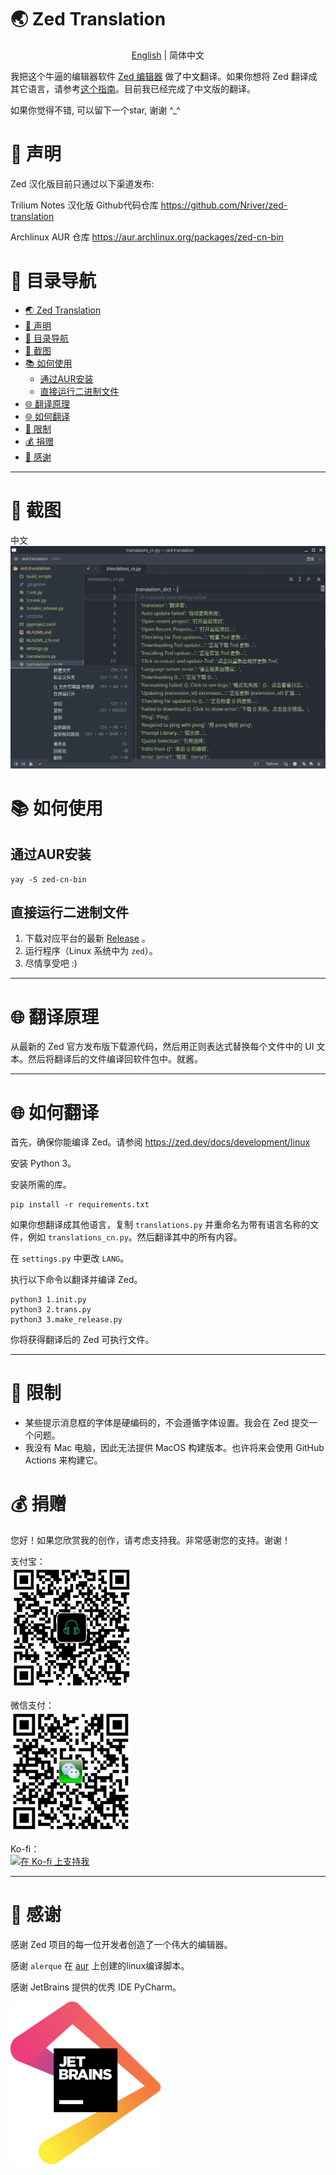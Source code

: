# 🌏 Zed Translation

<p align="center">
<a href="README.md">English</a> | 简体中文
</p>

我把这个牛逼的编辑器软件 [Zed 编辑器](https://github.com/zed-industries/zed) 做了中文翻译。如果你想将 Zed 翻译成其它语言，请参考[这个指南](https://github.com/Nriver/zed-translation#how-to-translate)。目前我已经完成了中文版的翻译。

如果你觉得不错, 可以留下一个star, 谢谢 ^_^

# 🔔 声明

Zed 汉化版目前只通过以下渠道发布:

Trilium Notes 汉化版 Github代码仓库 https://github.com/Nriver/zed-translation

Archlinux AUR 仓库 https://aur.archlinux.org/packages/zed-cn-bin

# 🦮 目录导航

<!--ts-->
* [🌏 Zed Translation](#-zed-translation)
* [🔔 声明](#-声明)
* [🦮 目录导航](#-目录导航)
* [📸 截图](#-截图)
* [📚 如何使用](#-如何使用)
   * [通过AUR安装](#通过aur安装)
   * [直接运行二进制文件](#直接运行二进制文件)
* [🌐 翻译原理](#-翻译原理)
* [🌐 如何翻译](#-如何翻译)
* [🛑 限制](#-限制)
* [💰 捐赠](#-捐赠)
* [🙏 感谢](#-感谢)
<!--te-->

---

# 📸 截图

中文
![chinese](docs/chinese_1.webp)

# 📚 如何使用

## 通过AUR安装

```
yay -S zed-cn-bin
```

## 直接运行二进制文件

1. 下载对应平台的最新 [Release](https://github.com/Nriver/zed-translation/releases) 。
2. 运行程序（Linux 系统中为 `zed`）。
3. 尽情享受吧 :)

---

# 🌐 翻译原理

从最新的 Zed 官方发布版下载源代码，然后用正则表达式替换每个文件中的 UI 文本。然后将翻译后的文件编译回软件包中。就酱。

---

# 🌐 如何翻译

首先，确保你能编译 Zed。请参阅 https://zed.dev/docs/development/linux

安装 Python 3。

安装所需的库。

```commandline
pip install -r requirements.txt
```

如果你想翻译成其他语言，复制 `translations.py` 并重命名为带有语言名称的文件，例如 `translations_cn.py`。然后翻译其中的所有内容。

在 `settings.py` 中更改 `LANG`。

执行以下命令以翻译并编译 Zed。
```commandline
python3 1.init.py
python3 2.trans.py
python3 3.make_release.py
```

你将获得翻译后的 Zed 可执行文件。

---

# 🛑 限制

- 某些提示消息框的字体是硬编码的，不会遵循字体设置。我会在 Zed 提交一个问题。
- 我没有 Mac 电脑，因此无法提供 MacOS 构建版本。也许将来会使用 GitHub Actions 来构建它。

# 💰 捐赠

您好！如果您欣赏我的创作，请考虑支持我。非常感谢您的支持。谢谢！

支付宝：  
![Alipay](docs/alipay.png)

微信支付：  
![Wechat Pay](docs/wechat_pay.png)

Ko-fi：  
[![在 Ko-fi 上支持我](https://ko-fi.com/img/githubbutton_sm.svg)](https://ko-fi.com/nriver)

---
# 🙏 感谢

感谢 Zed 项目的每一位开发者创造了一个伟大的编辑器。

感谢 `alerque` 在 [aur](https://aur.archlinux.org/packages/zed-git) 上创建的linux编译脚本。

感谢 JetBrains 提供的优秀 IDE PyCharm。

[![Jetbrains](docs/jetbrains.svg)](https://jb.gg/OpenSource)
